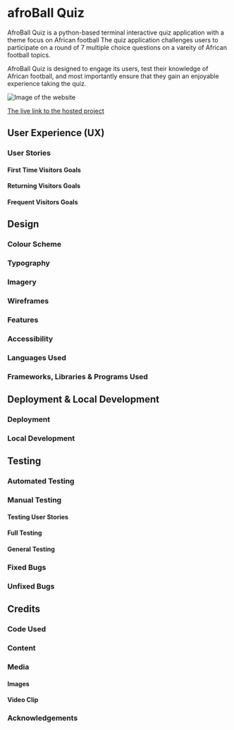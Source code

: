 # afroBall Quiz

AfroBall Quiz is a python-based terminal interactive quiz application with a theme focus on African football The quiz application challenges users to participate on a round of 7 multiple choice questions on a vareity of African football topics. 

AfroBall Quiz is designed to engage its users, test their knowledge of African football, and most importantly ensure that they gain an enjoyable experience taking the quiz.

![Image of the website](/assets/images/)

[The live link to the hosted project]() 

## User Experience (UX)
### User Stories
#### First Time Visitors Goals
#### Returning Visitors Goals
#### Frequent Visitors Goals
 
## Design
### Colour Scheme
### Typography
### Imagery
### Wireframes
### Features
### Accessibility
### Languages Used
### Frameworks, Libraries & Programs Used

## Deployment & Local Development
### Deployment
### Local Development

## Testing
### Automated Testing
### Manual Testing
#### Testing User Stories
#### Full Testing
#### General Testing
### Fixed Bugs
### Unfixed Bugs

## Credits
### Code Used
### Content
### Media
#### Images
#### Video Clip
### Acknowledgements

 
